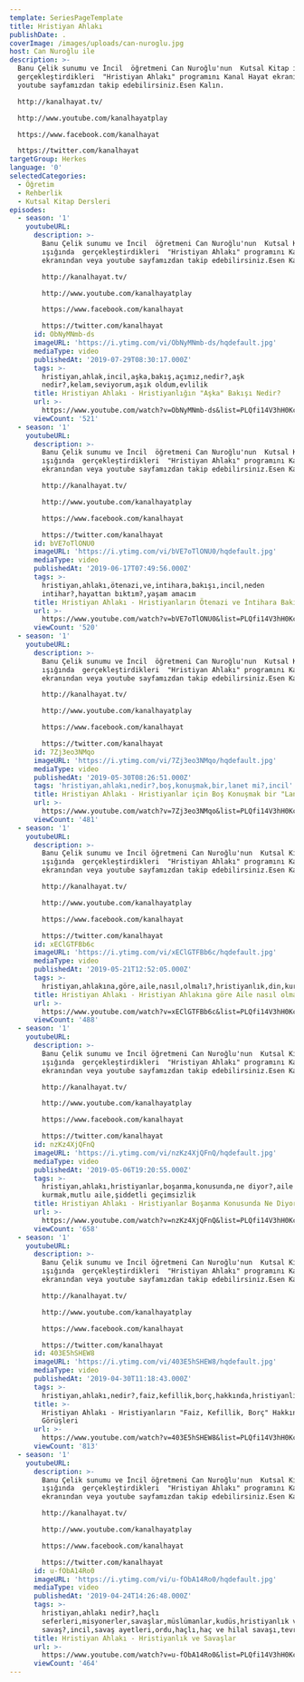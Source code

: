 ```yaml
---
template: SeriesPageTemplate
title: Hristiyan Ahlakı
publishDate: .
coverImage: /images/uploads/can-nuroglu.jpg
host: Can Nuroğlu ile
description: >-
  Banu Çelik sunumu ve İncil  öğretmeni Can Nuroğlu'nun  Kutsal Kitap ışığında 
  gerçekleştirdikleri  "Hristiyan Ahlakı" programını Kanal Hayat ekranından veya
  youtube sayfamızdan takip edebilirsiniz.Esen Kalın.

  http://kanalhayat.tv/

  http://www.youtube.com/kanalhayatplay

  https://www.facebook.com/kanalhayat

  https://twitter.com/kanalhayat
targetGroup: Herkes
language: '0'
selectedCategories:
  - Öğretim
  - Rehberlik
  - Kutsal Kitap Dersleri
episodes:
  - season: '1'
    youtubeURL:
      description: >-
        Banu Çelik sunumu ve İncil  öğretmeni Can Nuroğlu'nun  Kutsal Kitap
        ışığında  gerçekleştirdikleri  "Hristiyan Ahlakı" programını Kanal Hayat
        ekranından veya youtube sayfamızdan takip edebilirsiniz.Esen Kalın.

        http://kanalhayat.tv/

        http://www.youtube.com/kanalhayatplay

        https://www.facebook.com/kanalhayat

        https://twitter.com/kanalhayat
      id: ObNyMNmb-ds
      imageURL: 'https://i.ytimg.com/vi/ObNyMNmb-ds/hqdefault.jpg'
      mediaType: video
      publishedAt: '2019-07-29T08:30:17.000Z'
      tags: >-
        hristiyan,ahlak,incil,aşka,bakış,açımız,nedir?,aşk
        nedir?,kelam,seviyorum,aşık oldum,evlilik
      title: Hristiyan Ahlakı - Hristiyanlığın "Aşka" Bakışı Nedir?
      url: >-
        https://www.youtube.com/watch?v=ObNyMNmb-ds&list=PLQfi14V3hH0KcWHHuz9dinoQy3i-Rftjy&index=2&t=0s
      viewCount: '521'
  - season: '1'
    youtubeURL:
      description: >-
        Banu Çelik sunumu ve İncil  öğretmeni Can Nuroğlu'nun  Kutsal Kitap
        ışığında  gerçekleştirdikleri  "Hristiyan Ahlakı" programını Kanal Hayat
        ekranından veya youtube sayfamızdan takip edebilirsiniz.Esen Kalın.

        http://kanalhayat.tv/

        http://www.youtube.com/kanalhayatplay

        https://www.facebook.com/kanalhayat

        https://twitter.com/kanalhayat
      id: bVE7oTlONU0
      imageURL: 'https://i.ytimg.com/vi/bVE7oTlONU0/hqdefault.jpg'
      mediaType: video
      publishedAt: '2019-06-17T07:49:56.000Z'
      tags: >-
        hristiyan,ahlakı,ötenazi,ve,intihara,bakışı,incil,neden
        intihar?,hayattan bıktım?,yaşam amacım
      title: Hristiyan Ahlakı - Hristiyanların Ötenazi ve İntihara Bakışı
      url: >-
        https://www.youtube.com/watch?v=bVE7oTlONU0&list=PLQfi14V3hH0KcWHHuz9dinoQy3i-Rftjy&index=3&t=0s
      viewCount: '520'
  - season: '1'
    youtubeURL:
      description: >-
        Banu Çelik sunumu ve İncil  öğretmeni Can Nuroğlu'nun  Kutsal Kitap
        ışığında  gerçekleştirdikleri  "Hristiyan Ahlakı" programını Kanal Hayat
        ekranından veya youtube sayfamızdan takip edebilirsiniz.Esen Kalın.

        http://kanalhayat.tv/

        http://www.youtube.com/kanalhayatplay

        https://www.facebook.com/kanalhayat

        https://twitter.com/kanalhayat
      id: 7Zj3eo3NMqo
      imageURL: 'https://i.ytimg.com/vi/7Zj3eo3NMqo/hqdefault.jpg'
      mediaType: video
      publishedAt: '2019-05-30T08:26:51.000Z'
      tags: 'hristiyan,ahlakı,nedir?,boş,konuşmak,bir,lanet mi?,incil'
      title: Hristiyan Ahlakı - Hristiyanlar için Boş Konuşmak bir "Lanet" midir?
      url: >-
        https://www.youtube.com/watch?v=7Zj3eo3NMqo&list=PLQfi14V3hH0KcWHHuz9dinoQy3i-Rftjy&index=4&t=0s
      viewCount: '481'
  - season: '1'
    youtubeURL:
      description: >-
        Banu Çelik sunumu ve İncil öğretmeni Can Nuroğlu'nun  Kutsal Kitap
        ışığında  gerçekleştirdikleri  "Hristiyan Ahlakı" programını Kanal Hayat
        ekranından veya youtube sayfamızdan takip edebilirsiniz.Esen Kalın.

        http://kanalhayat.tv/

        http://www.youtube.com/kanalhayatplay

        https://www.facebook.com/kanalhayat

        https://twitter.com/kanalhayat
      id: xEClGTFBb6c
      imageURL: 'https://i.ytimg.com/vi/xEClGTFBb6c/hqdefault.jpg'
      mediaType: video
      publishedAt: '2019-05-21T12:52:05.000Z'
      tags: >-
        hristiyan,ahlakına,göre,aile,nasıl,olmalı?,hristiyanlık,din,kurtuluş,muhammet,peygamber,çocuk,genç
      title: Hristiyan Ahlakı - Hristiyan Ahlakına göre Aile nasıl olmalı?
      url: >-
        https://www.youtube.com/watch?v=xEClGTFBb6c&list=PLQfi14V3hH0KcWHHuz9dinoQy3i-Rftjy&index=5&t=0s
      viewCount: '488'
  - season: '1'
    youtubeURL:
      description: >-
        Banu Çelik sunumu ve İncil öğretmeni Can Nuroğlu'nun  Kutsal Kitap
        ışığında  gerçekleştirdikleri  "Hristiyan Ahlakı" programını Kanal Hayat
        ekranından veya youtube sayfamızdan takip edebilirsiniz.Esen Kalın.

        http://kanalhayat.tv/

        http://www.youtube.com/kanalhayatplay

        https://www.facebook.com/kanalhayat

        https://twitter.com/kanalhayat
      id: nzKz4XjQFnQ
      imageURL: 'https://i.ytimg.com/vi/nzKz4XjQFnQ/hqdefault.jpg'
      mediaType: video
      publishedAt: '2019-05-06T19:20:55.000Z'
      tags: >-
        hristiyan,ahlakı,hristiyanlar,boşanma,konusunda,ne diyor?,aile
        kurmak,mutlu aile,şiddetli geçimsizlik
      title: Hristiyan Ahlakı - Hristiyanlar Boşanma Konusunda Ne Diyor?
      url: >-
        https://www.youtube.com/watch?v=nzKz4XjQFnQ&list=PLQfi14V3hH0KcWHHuz9dinoQy3i-Rftjy&index=6&t=0s
      viewCount: '658'
  - season: '1'
    youtubeURL:
      description: >-
        Banu Çelik sunumu ve İncil öğretmeni Can Nuroğlu'nun  Kutsal Kitap
        ışığında  gerçekleştirdikleri  "Hristiyan Ahlakı" programını Kanal Hayat
        ekranından veya youtube sayfamızdan takip edebilirsiniz.Esen Kalın.

        http://kanalhayat.tv/

        http://www.youtube.com/kanalhayatplay

        https://www.facebook.com/kanalhayat

        https://twitter.com/kanalhayat
      id: 403E5hSHEW8
      imageURL: 'https://i.ytimg.com/vi/403E5hSHEW8/hqdefault.jpg'
      mediaType: video
      publishedAt: '2019-04-30T11:18:43.000Z'
      tags: >-
        hristiyan,ahlakı,nedir?,faiz,kefillik,borç,hakkında,hristiyanlığın,görüşü,incil
      title: >-
        Hristiyan Ahlakı - Hristiyanların "Faiz, Kefillik, Borç" Hakkında
        Görüşleri
      url: >-
        https://www.youtube.com/watch?v=403E5hSHEW8&list=PLQfi14V3hH0KcWHHuz9dinoQy3i-Rftjy&index=7&t=0s
      viewCount: '813'
  - season: '1'
    youtubeURL:
      description: >-
        Banu Çelik sunumu ve İncil öğretmeni Can Nuroğlu'nun  Kutsal Kitap
        ışığında  gerçekleştirdikleri  "Hristiyan Ahlakı" programını Kanal Hayat
        ekranından veya youtube sayfamızdan takip edebilirsiniz.Esen Kalın.

        http://kanalhayat.tv/

        http://www.youtube.com/kanalhayatplay

        https://www.facebook.com/kanalhayat

        https://twitter.com/kanalhayat
      id: u-fObA14Ro0
      imageURL: 'https://i.ytimg.com/vi/u-fObA14Ro0/hqdefault.jpg'
      mediaType: video
      publishedAt: '2019-04-24T14:26:48.000Z'
      tags: >-
        hristiyan,ahlakı nedir?,haçlı
        seferleri,misyonerler,savaşlar,müslümanlar,kudüs,hristiyanlık ve
        savaş?,incil,savaş ayetleri,ordu,haçlı,haç ve hilal savaşı,tevrat,zebur
      title: Hristiyan Ahlakı - Hristiyanlık ve Savaşlar
      url: >-
        https://www.youtube.com/watch?v=u-fObA14Ro0&list=PLQfi14V3hH0KcWHHuz9dinoQy3i-Rftjy&index=8&t=0s
      viewCount: '464'
---
```


